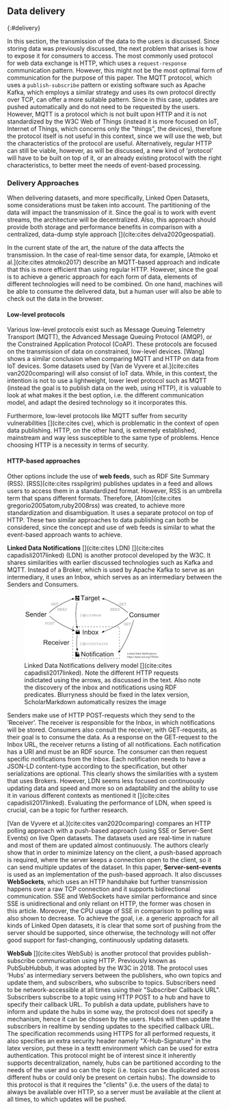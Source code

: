 ## Data delivery
{:#delivery}

In this section, the transmission of the data to the users is discussed. Since storing data was previously discussed, the next problem that arises is how to expose it for consumers to access. The most commonly used protocol for web data exchange is HTTP, which uses a `request-response` communication pattern. However, this might not be the most optimal form of communication for the purpose of this paper. The MQTT protocol, which uses a `publish-subscribe` pattern or existing software such as Apache Kafka, which employs a similar strategy and uses its own protocol directly over TCP, can offer a more suitable pattern. Since in this case, updates are pushed automatically and do not need to be requested by the users. However, MQTT is a protocol which is not built upon HTTP and it is not standardized by the W3C Web of Things (instead it is more focused on IoT, Internet of Things, which concerns only the "things", the devices), therefore the protocol itself is not useful in this context, since we will use the web, but the characteristics of the protocol are useful. Alternatively, regular HTTP can still be viable, however, as will be discussed, a new kind of 'protocol' will have to be built on top of it, or an already existing protocol with the right characteristics, to better meet the needs of event-based processing. 

### Delivery Approaches

When delivering datasets, and more specifically, Linked Open Datasets, some considerations must be taken into account. The partitioning of the data will impact the transmission of it. Since the goal is to work with event streams, the architecture will be decentralized. Also, this approach should provide both storage and performance benefits in comparison with a centralized, data-dump style approach [](cite:cites delva2020geospatial).

In the current state of the art, the nature of the data affects the transmission. In the case of real-time sensor data, for example, [Atmoko et al.](cite:cites atmoko2017) describe an MQTT-based approach and indicate that this is more efficient than using regular HTTP. However, since the goal is to achieve a generic approach for each form of data, elements of different technologies will need to be combined. On one hand, machines will be able to consume the delivered data, but a human user will also be able to check out the data in the browser.

#### Low-level protocols

Various low-level protocols exist such as Message Queuing Telemetry Transport (MQTT), the Advanced Message Queuing Protocol (AMQP), or the Constrained Application Protocol (CoAP). These protocols are focused on the transmission of data on constrained, low-level devices. [Wang] shows a similar conclusion when comparing MQTT and HTTP on data from IoT devices. Some datasets used by [Van de Vyvere et al.](cite:cites van2020comparing) will also consist of IoT data. While, in this context, the intention is not to use a lightweight, lower level protocol such as MQTT (instead the goal is to publish data on the web, using HTTP), it is valuable to look at what makes it the best option, i.e. the different communication model, and adapt the desired technology so it incorporates this.

Furthermore, low-level protocols like MQTT suffer from security vulnerabilities [](cite:cites cve), which is problematic in the context of open data publishing. HTTP, on the other hand, is extremely established, mainstream and way less susceptible to the same type of problems. Hence choosing HTTP is a necessity in terms of security.

#### HTTP-based approaches
Other options include the use of **web feeds**, such as RDF Site Summary (RSS). [RSS](cite:cites rsspilgrim) publishes updates in a feed and allows users to access them in a standardized format. However, RSS is an umbrella term that spans different formats. Therefore, [Atom](cite:cites gregorio2005atom,ruby2008rss) was created, to achieve more standardization and disambiguation. It uses a separate protocol on top of HTTP. These two similar approaches to data publishing can both be considered, since the concept and use of web feeds is similar to what the event-based approach wants to achieve. 

**Linked Data Notifications** [](cite:cites LDN) [](cite:cites capadisli2017linked) (LDN) is another protocol developed by the W3C. It shares similarities with earlier discussed technologies such as Kafka and MQTT. Instead of a Broker, which is used by Apache Kafka to serve as an intermediary, it uses an Inbox, which serves as an intermediary between the Senders and Consumers. 
<figure id="LDN">
<img src="images/LDN.png" alt="[LDN model]">
<figcaption markdown="block">
Linked Data Notifications delivery model [](cite:cites capadisli2017linked). Note the different HTTP requests indictated using the arrows, as discussed in the text. Also note the discovery of the inbox and notifications using RDF predicates. <span class="comment" data-author="SV">Blurryness should be fixed in the latex version, ScholarMarkdown automatically resizes the image</span>
</figcaption>
</figure>
Senders make use of HTTP POST-requests which they send to the ‘Receiver’. The receiver is responsible for the Inbox, in which notifications will be stored. Consumers also consult the receiver, with GET-requests, as their goal is to consume the data. As a response on the GET-request to the Inbox URL, the receiver returns a listing of all notifications. Each notification has a URI and must be an RDF source. The consumer can then request specific notifications from the Inbox. Each notification needs to have a JSON-LD content-type according to the specification, but other serializations are optional. This clearly shows the similarities with a system that uses Brokers. However, LDN seems less focused on continuously updating data and speed and more so on adaptability and the ability to use it in various different contexts as mentioned it [](cite:cites capadisli2017linked). Evaluating the performance of LDN, when speed is crucial, can be a topic for further research.

[Van de Vyvere et al.](cite:cites van2020comparing) compares an HTTP polling approach with a push-based approach (using SSE or Server-Sent Events) on live Open datasets. The datasets used are real-time in nature and most of them are updated almost continuously. The authors clearly show that in order to minimize latency on the client, a push-based approach is required, where the server keeps a connection open to the client, so it can send multiple updates of the dataset. In this paper, **Server-sent-events** is used as an implementation of the push-based approach. It also discusses **WebSockets**, which uses an HTTP handshake but further transmission happens over a raw TCP connection and it supports bidirectional communication. SSE and WebSockets have similar performance and since SSE is unidirectional and only reliant on HTTP, the former was chosen in this article. Moreover, the CPU usage of SSE in comparison to polling was also shown to decrease. To achieve the goal, i.e. a generic approach for all kinds of Linked Open datasets, it is clear that some sort of pushing from the server should be supported, since otherwise, the technology will not offer good support for fast-changing, continuously updating datasets. 


**WebSub** [](cite:cites WebSub) is another protocol that provides publish-subscribe communication using HTTP. Previously known as PubSubHubbub, it was adopted by the W3C in 2018. The protocol uses ‘Hubs’ as intermediary servers between the publishers, who own topics and update them, and subscribers, who subscribe to topics. Subscribers need to be network-accessible at all times using their "Subscriber Callback URL". Subscribers subscribe to a topic using HTTP POST to a hub and have to specify their callback URL. To publish a data update, publishers have to inform and update the hubs in some way, the protocol does not specify a mechanism, hence it can be chosen by the users. Hubs will then update the subscribers in realtime by sending updates to the specified callback URL. The specification recommends using HTTPS for all performed requests, it also specifies an extra security header namely "X-Hub-Signature" <span class="comment" data-author="HD">in the latex version, put these in a texttt environment</span> which can be used for extra authentication. This protocol might be of interest since it inherently supports decentralization, namely, hubs can be partitioned according to the needs of the user and so can the topic (i.e. topics can be duplicated across different hubs or could only be present on certain hubs). The downside to this protocol is that it requires the "clients" (i.e. the users of the data) to always be available over HTTP, so a server must be available at the client at all times, to which updates will be pushed. 